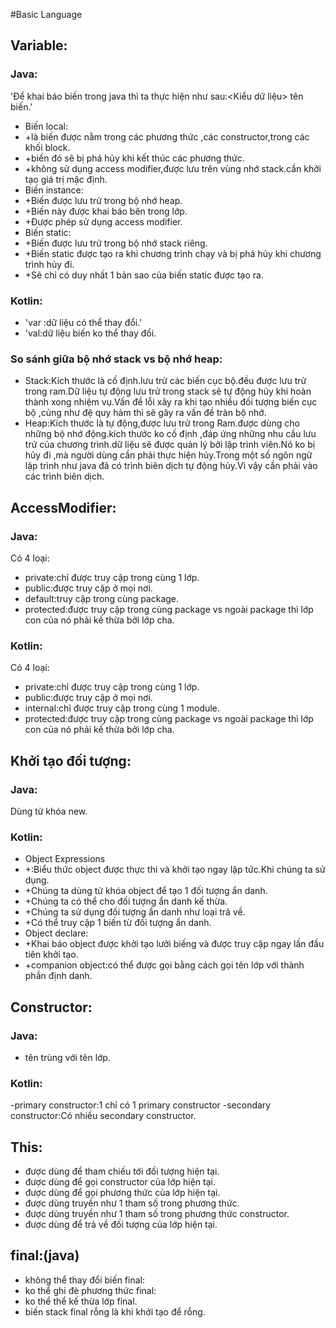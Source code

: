 #Basic Language
## Variable:
### Java:
'Để khai báo biến trong java thì ta thực hiện như sau:<Kiểu dữ liệu> tên biến.'
- Biến local:
-  +là biến được nằm trong các phương thức ,các constructor,trong các khối block.
-  +biến đó sẽ bị phá hủy khi kết thúc các phương thức.
-  +không sử dụng access modifier,được lưu trên vùng nhớ stack.cần khởi tạo giá trị mặc định.
- Biến instance:
-  +Biến được lưu trử trong bộ nhớ heap.
-  +Biến này được khai báo bên trong lớp.
-  +Được phép sử dụng access modifier.
- Biến static:
-  +Biến được lưu trử trong bộ nhớ stack riêng.
-  +Biến static được tạo ra khi chương trình chạy và bị phá hủy khi chương trình hủy đi.
-  +Sẽ chỉ có duy nhất 1 bản sao của biến static được tạo ra.
### Kotlin:
- 'var :dữ liệu có thể thay đổi.'
- 'val:dữ liệu biến ko thể thay đổi.
### So sánh giữa bộ nhớ stack vs bộ nhớ heap:
- Stack:Kích thước là cố định.lưu trử các biến cục bộ.đều 
được lưu trử trong ram.Dữ liệu tự động lưu trử trong stack
sẽ tự động hủy khi hoàn thành xong nhiệm vụ.Vấn đề lỗi xãy ra khi tạo nhiều đối tượng biến cục bộ ,củng như đệ quy hàm thì sẽ gây ra vấn đề tràn bộ nhớ.
- Heap:Kích thước là tự động,được lưu trử trong Ram.được 
dùng cho những bộ nhớ động.kích thước ko cố định ,đáp 
ứng những nhu cầu lưu trử của chương trình.dữ liệu sẽ được quản lý bởi lập trình viên.Nó ko bị hủy đi ,mà người dùng cần phải thực hiện hủy.Trong một số ngôn ngữ lập 
trình như java đã có trình biên dịch tự động hủy.Vì vậy cần phải vào các trình biên dịch.
## AccessModifier:
### Java:
Có 4 loại:
- private:chỉ được truy cập trong cùng 1 lớp.
- public:được truy cập ở mọi nơi.
- default:truy cập trong cùng package.
- protected:được truy cập trong cùng package vs ngoài package thì lớp con của nó phải kế thừa bởi lớp cha.
### Kotlin:
Có 4 loại:
- private:chỉ được truy cập trong cùng 1 lớp.
- public:được truy cập ở mọi nơi.
- internal:chỉ được truy cập trong cùng 1 module.
- protected:được truy cập trong cùng package vs ngoài package thì lớp con của nó phải kế thừa bởi lớp cha.
## Khởi tạo đối tượng:
### Java:
Dùng từ khóa new.
### Kotlin:
- Object Expressions
-  +:Biểu thức object  được thực thi và khởi tạo ngay lập tức.Khi chúng ta sử dụng.
-  +Chúng ta dùng từ khóa object để tạo 1 đối tượng ẩn danh.
-  +Chúng ta có thể cho đối tượng ẩn danh kế thừa.
-  +Chúng ta sử dụng đối tượng ẩn danh như loại trả về.
-  +Có thể truy cập 1 biến từ đối tượng ẩn danh.
- Object declare:
-  +Khai báo object được khởi  tạo lưởi biếng và được truy cập ngay lần đầu tiên khởi tạo.
-  +companion object:có thể được gọi bằng cách gọi tên lớp với thành phần định danh.
## Constructor:
### Java:
- tên trùng với tên lớp.
### Kotlin:
-primary constructor:1 chỉ có 1 primary constructor
-secondary constructor:Có nhiều secondary constructor.
## This:
- được dùng để tham chiếu tới đối tượng hiện tại.
- được dùng để gọi constructor của lớp hiện tại.
- được dùng để gọi phương thức của lớp hiện tại.
- được dùng truyền như 1 tham số trong phương thức.
- được dùng truyền như 1 tham số trong phương thức constructor.
- được dùng để trả về đối tượng của lớp hiện tại.
## final:(java)
- không thể thay đổi biến final:
- ko thể ghi đè phương thức final:
- ko thể thể kế thừa lớp final.
- biến stack final rỗng là khi khởi tạo để rỗng.
